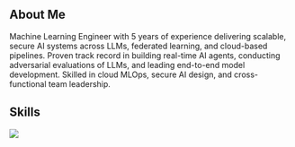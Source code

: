 ## About Me
Machine Learning Engineer with 5 years of experience delivering scalable, secure AI systems across LLMs, federated learning, and cloud-based pipelines. Proven track record in building real-time AI agents, conducting adversarial evaluations of LLMs, and leading end-to-end model development. Skilled in cloud MLOps, secure AI design, and cross-functional team leadership.

## Skills
<p align="left">
  <a href="https://skillicons.dev">
    <img src="https://skillicons.dev/icons?i=python,java,tensorflow,pytorch,sklearn,aws,azure,docker,flask,fastapi,django,postgres,mysql" /><br>
  </a>
</p>

